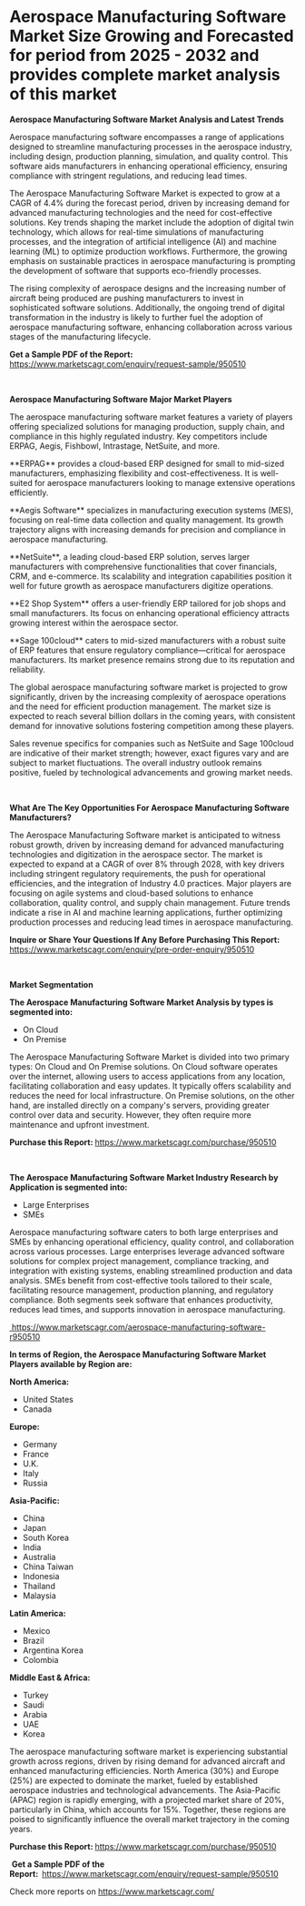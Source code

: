 <p><h1>Aerospace Manufacturing Software Market Size Growing and Forecasted for period from 2025 - 2032 and provides complete market analysis of this market</h1></p><p><strong>Aerospace Manufacturing Software Market Analysis and Latest Trends</strong></p>
<p><p>Aerospace manufacturing software encompasses a range of applications designed to streamline manufacturing processes in the aerospace industry, including design, production planning, simulation, and quality control. This software aids manufacturers in enhancing operational efficiency, ensuring compliance with stringent regulations, and reducing lead times.</p><p>The Aerospace Manufacturing Software Market is expected to grow at a CAGR of 4.4% during the forecast period, driven by increasing demand for advanced manufacturing technologies and the need for cost-effective solutions. Key trends shaping the market include the adoption of digital twin technology, which allows for real-time simulations of manufacturing processes, and the integration of artificial intelligence (AI) and machine learning (ML) to optimize production workflows. Furthermore, the growing emphasis on sustainable practices in aerospace manufacturing is prompting the development of software that supports eco-friendly processes.</p><p>The rising complexity of aerospace designs and the increasing number of aircraft being produced are pushing manufacturers to invest in sophisticated software solutions. Additionally, the ongoing trend of digital transformation in the industry is likely to further fuel the adoption of aerospace manufacturing software, enhancing collaboration across various stages of the manufacturing lifecycle.</p></p>
<p><strong>Get a Sample PDF of the Report:&nbsp;</strong> <a href="https://www.marketscagr.com/enquiry/request-sample/950510?utm_campaign=2565&utm_medium=2&utm_source=Github&utm_content=ia&utm_term=06032025&utm_id=aerospace-manufacturing-software">https://www.marketscagr.com/enquiry/request-sample/950510</a></p>
<p>&nbsp;</p>
<p><strong>Aerospace Manufacturing Software Major Market Players</strong></p>
<p><p>The aerospace manufacturing software market features a variety of players offering specialized solutions for managing production, supply chain, and compliance in this highly regulated industry. Key competitors include ERPAG, Aegis, Fishbowl, Intrastage, NetSuite, and more.</p><p>**ERPAG** provides a cloud-based ERP designed for small to mid-sized manufacturers, emphasizing flexibility and cost-effectiveness. It is well-suited for aerospace manufacturers looking to manage extensive operations efficiently.</p><p>**Aegis Software** specializes in manufacturing execution systems (MES), focusing on real-time data collection and quality management. Its growth trajectory aligns with increasing demands for precision and compliance in aerospace manufacturing.</p><p>**NetSuite**, a leading cloud-based ERP solution, serves larger manufacturers with comprehensive functionalities that cover financials, CRM, and e-commerce. Its scalability and integration capabilities position it well for future growth as aerospace manufacturers digitize operations.</p><p>**E2 Shop System** offers a user-friendly ERP tailored for job shops and small manufacturers. Its focus on enhancing operational efficiency attracts growing interest within the aerospace sector.</p><p>**Sage 100cloud** caters to mid-sized manufacturers with a robust suite of ERP features that ensure regulatory compliance—critical for aerospace manufacturers. Its market presence remains strong due to its reputation and reliability.</p><p>The global aerospace manufacturing software market is projected to grow significantly, driven by the increasing complexity of aerospace operations and the need for efficient production management. The market size is expected to reach several billion dollars in the coming years, with consistent demand for innovative solutions fostering competition among these players.</p><p>Sales revenue specifics for companies such as NetSuite and Sage 100cloud are indicative of their market strength; however, exact figures vary and are subject to market fluctuations. The overall industry outlook remains positive, fueled by technological advancements and growing market needs.</p></p>
<p>&nbsp;</p>
<p><strong>What Are The Key Opportunities For Aerospace Manufacturing Software Manufacturers?</strong></p>
<p><p>The Aerospace Manufacturing Software market is anticipated to witness robust growth, driven by increasing demand for advanced manufacturing technologies and digitization in the aerospace sector. The market is expected to expand at a CAGR of over 8% through 2028, with key drivers including stringent regulatory requirements, the push for operational efficiencies, and the integration of Industry 4.0 practices. Major players are focusing on agile systems and cloud-based solutions to enhance collaboration, quality control, and supply chain management. Future trends indicate a rise in AI and machine learning applications, further optimizing production processes and reducing lead times in aerospace manufacturing.</p></p>
<p><strong>Inquire or Share Your Questions If Any Before Purchasing This Report:</strong> <a href="https://www.marketscagr.com/enquiry/pre-order-enquiry/950510?utm_campaign=2565&utm_medium=2&utm_source=Github&utm_content=ia&utm_term=06032025&utm_id=aerospace-manufacturing-software">https://www.marketscagr.com/enquiry/pre-order-enquiry/950510</a></p>
<p>&nbsp;</p>
<p><strong>Market Segmentation</strong></p>
<p><strong>The Aerospace Manufacturing Software Market Analysis by types is segmented into:</strong></p>
<p><ul><li>On Cloud</li><li>On Premise</li></ul></p>
<p><p>The Aerospace Manufacturing Software Market is divided into two primary types: On Cloud and On Premise solutions. On Cloud software operates over the internet, allowing users to access applications from any location, facilitating collaboration and easy updates. It typically offers scalability and reduces the need for local infrastructure. On Premise solutions, on the other hand, are installed directly on a company's servers, providing greater control over data and security. However, they often require more maintenance and upfront investment.</p></p>
<p><strong>Purchase this Report:&nbsp;</strong><a href="https://www.marketscagr.com/purchase/950510?utm_campaign=2565&utm_medium=2&utm_source=Github&utm_content=ia&utm_term=06032025&utm_id=aerospace-manufacturing-software">https://www.marketscagr.com/purchase/950510</a></p>
<p>&nbsp;</p>
<p><strong>The Aerospace Manufacturing Software Market Industry Research by Application is segmented into:</strong></p>
<p><ul><li>Large Enterprises</li><li>SMEs</li></ul></p>
<p><p>Aerospace manufacturing software caters to both large enterprises and SMEs by enhancing operational efficiency, quality control, and collaboration across various processes. Large enterprises leverage advanced software solutions for complex project management, compliance tracking, and integration with existing systems, enabling streamlined production and data analysis. SMEs benefit from cost-effective tools tailored to their scale, facilitating resource management, production planning, and regulatory compliance. Both segments seek software that enhances productivity, reduces lead times, and supports innovation in aerospace manufacturing.</p></p>
<p><a href="https://www.marketscagr.com/aerospace-manufacturing-software-r950510?utm_campaign=2565&utm_medium=2&utm_source=Github&utm_content=ia&utm_term=06032025&utm_id=aerospace-manufacturing-software">&nbsp;https://www.marketscagr.com/aerospace-manufacturing-software-r950510</a></p>
<p><strong>In terms of Region, the Aerospace Manufacturing Software Market Players available by Region are:</strong></p>
<p>
    <p> <strong> North America: </strong>
        <ul>
            <li>United States</li>
            <li>Canada</li>
        </ul>
        </p> 
    <p> <strong> Europe: </strong>
        <ul>
            <li>Germany</li>
            <li>France</li>
            <li>U.K.</li>
            <li>Italy</li>
            <li>Russia</li>
        </ul>
        </p> 
    <p> <strong> Asia-Pacific: </strong>
        <ul>
            <li>China</li>
            <li>Japan</li>
            <li>South Korea</li>
            <li>India</li>
            <li>Australia</li>
            <li>China Taiwan</li>
            <li>Indonesia</li>
            <li>Thailand</li>
            <li>Malaysia</li>
        </ul>
        </p> 
    <p> <strong> Latin America: </strong>
        <ul>
            <li>Mexico</li>
            <li>Brazil</li>
            <li>Argentina Korea</li>
            <li>Colombia</li>
        </ul>
        </p> 
    <p> <strong> Middle East & Africa: </strong>
        <ul>
            <li>Turkey</li>
            <li>Saudi</li>
            <li>Arabia</li>
            <li>UAE</li>
            <li>Korea</li>
        </ul>
    </p>
    </p>
<p><p>The aerospace manufacturing software market is experiencing substantial growth across regions, driven by rising demand for advanced aircraft and enhanced manufacturing efficiencies. North America (30%) and Europe (25%) are expected to dominate the market, fueled by established aerospace industries and technological advancements. The Asia-Pacific (APAC) region is rapidly emerging, with a projected market share of 20%, particularly in China, which accounts for 15%. Together, these regions are poised to significantly influence the overall market trajectory in the coming years.</p></p>
<p><strong>Purchase this Report: </strong><a href="https://www.marketscagr.com/purchase/950510?utm_campaign=2565&utm_medium=2&utm_source=Github&utm_content=ia&utm_term=06032025&utm_id=aerospace-manufacturing-software">https://www.marketscagr.com/purchase/950510</a></p>
<p>&nbsp;<strong>Get a Sample PDF of the Report:&nbsp;&nbsp;</strong><a href="https://www.marketscagr.com/enquiry/request-sample/950510?utm_campaign=2565&utm_medium=2&utm_source=Github&utm_content=ia&utm_term=06032025&utm_id=aerospace-manufacturing-software">https://www.marketscagr.com/enquiry/request-sample/950510</a></p>
<p><strong></strong></p>
<p>Check more reports on <a href="https://www.marketscagr.com/?utm_campaign=2565&utm_medium=2&utm_source=Github&utm_content=ia&utm_term=06032025&utm_id=aerospace-manufacturing-software">https://www.marketscagr.com/</a></p>